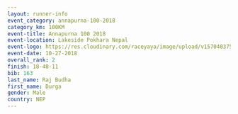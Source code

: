 ```yaml
---
layout: runner-info 
event_category: annapurna-100-2018 
category_km: 100KM
event-title: Annapurna 100 2018 
event-location: Lakeside Pokhara Nepal 
event-logo: https://res.cloudinary.com/raceyaya/image/upload/v1570403752/logo/annapurna-100_kbwug4.jpg 
event-date: 10-27-2018 
overall_rank: 2
finish: 18-48-11
bib: 163
last_name: Raj Budha
first_name: Durga
gender: Male
country: NEP
---
```

